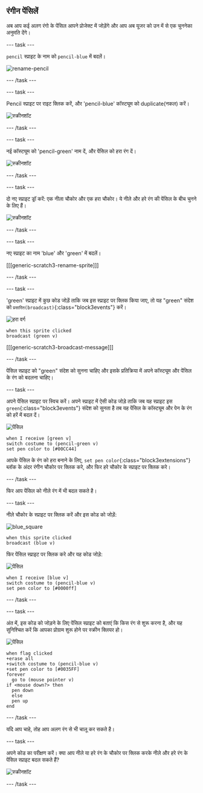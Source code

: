## रंगीन पेंसिलें

अब आप कई अलग रंगो के पेंसिल आपने प्रोजेक्ट में जोड़ेंगे और आप अब यूजर को उन में से एक चुननेका अनुमति देंगे।

\--- task \---

`pencil` स्प्राइट के नाम को `pencil-blue` में बदलें।

![rename-pencil](images/rename-pencil.png)

\--- /task \---

\--- task \---

Pencil स्प्राइट पर राइट क्लिक करें, और 'pencil-blue' कॉस्ट्यूम को duplicate(नकल) करें।

![स्क्रीनशॉट](images/paint-blue-duplicate.png)

\--- /task \---

\--- task \---

नई कॉस्ट्यूम को 'pencil-green' नाम दें, और पेंसिल को हरा रंग दें।

![स्क्रीनशॉट](images/paint-pencil-green.png)

\--- /task \---

\--- task \---

दो नए स्प्राइट ड्रॉ करें: एक नीला चौकोर और एक हरा चौकोर। ये नीले और हरे रंग की पेंसिल के बीच चुनने के लिए हैं।

![स्क्रीनशॉट](images/paint-selectors.png)

\--- /task \---

\--- task \---

नए स्प्राइट का नाम 'blue' और 'green' में बदलें।

[[[generic-scratch3-rename-sprite]]]

\--- /task \---

\--- task \---

'green' स्प्राइट में कुछ कोड जोड़ें ताकि जब इस स्प्राइट पर क्लिक किया जाए, तो यह "green" संदेश को `प्रसारित(broadcast)`{:class="block3events"} करें।

![हरा वर्ग](images/green_square.png)

```blocks3
when this sprite clicked
broadcast (green v)
```

[[[generic-scratch3-broadcast-message]]]

\--- /task \---

पेंसिल स्प्राइट को "green" संदेश को सुनना चाहिए और इसके प्रतिक्रिया में अपने कॉस्ट्यूम और पेंसिल के रंग को बदलना चाहिए।

\--- task \---

अपने पेंसिल स्प्राइट पर स्विच करें। अपने स्प्राइट में ऐसी कोड जोड़े ताकि जब यह स्प्राइट इस `green`{:class="block3events"} संदेश को सुनता है तब यह पेंसिल के कॉस्ट्यूम और पेन के रंग को हरें में बदल दें।

![पेंसिल](images/pencil.png)

```blocks3
when I receive [green v]
switch costume to (pencil-green v)
set pen color to [#00CC44]
```

आपके पेंसिल के रंग को हरा बनाने के लिए, `set pen color`{:class="block3extensions"} ब्लॉक के अंदर रंगीन चौकोर पर क्लिक करे, और फिर हरे चौकोर के स्प्राइट पर क्लिक करे।

\--- /task \---

फिर आप पेंसिल को नीले रंग में भी बदल सकते है।

\--- task \---

नीले चौकोर के स्प्राइट पर क्लिक करें और इस कोड को जोड़ें:

![blue_square](images/blue_square.png)

```blocks3
when this sprite clicked
broadcast (blue v)
```

फिर पेंसिल स्प्राइट पर क्लिक करे और यह कोड जोड़े:

![पेंसिल](images/pencil.png)

```blocks3
when I receive [blue v]
switch costume to (pencil-blue v)
set pen color to [#0000ff]
```

\--- /task \---

\--- task \---

अंत में, इस कोड को जोड़ने के लिए पेंसिल स्प्राइट को बताएं कि किस रंग से शुरू करना है, और यह सुनिश्चित करें कि आपका प्रोग्राम शुरू होने पर स्क्रीन क्लियर हो।

![पेंसिल](images/pencil.png)

```blocks3
when flag clicked
+erase all
+switch costume to (pencil-blue v)
+set pen color to [#0035FF]
forever
  go to (mouse pointer v)
if <mouse down?> then
  pen down
  else
  pen up
end
```

\--- /task \---

यदि आप चाहे, तोह आप अलग रंग से भी चालू कर सकते है।

\--- task \---

अपने कोड का परीक्षण करें। क्या आप नीले या हरे रंग के चौकोर पर क्लिक करके नीले और हरे रंग के पेंसिल स्प्राइट बदल सकते हैं?

![स्क्रीनशॉट](images/paint-pens-test.png)

\--- /task \---